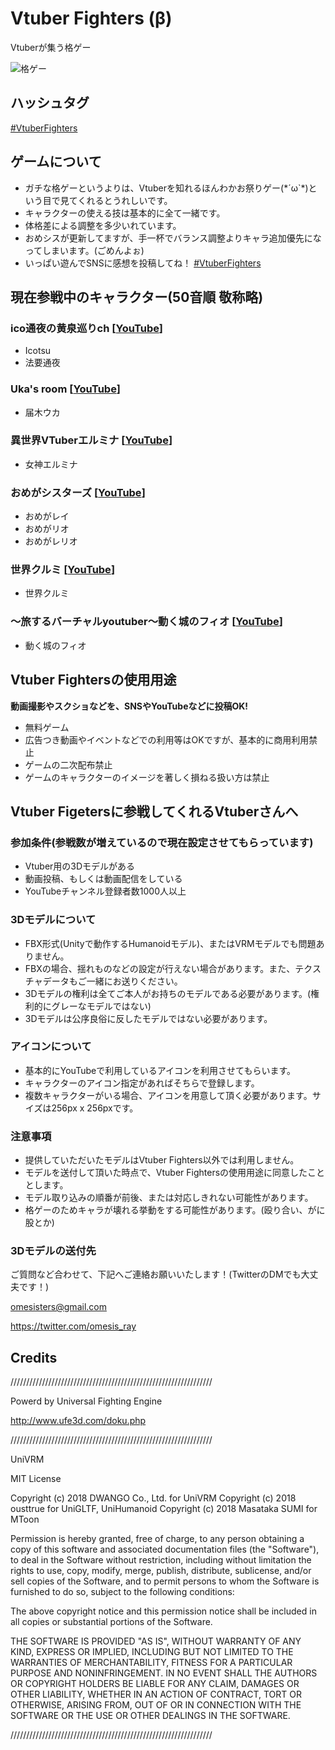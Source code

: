 # Vtuber Fighters (β)

Vtuberが集う格ゲー

![格ゲー](https://github.com/omegasisters/VtuberFighters/blob/master/images/thumb.png)

## ハッシュタグ
[#VtuberFighters](https://twitter.com/search?vertical=default&q=%23VtuberFighters)

## ゲームについて
* ガチな格ゲーというよりは、Vtuberを知れるほんわかお祭りゲー(\*´ω`\*)という目で見てくれるとうれしいです。
* キャラクターの使える技は基本的に全て一緒です。
* 体格差による調整を多少いれています。
* おめシスが更新してますが、手一杯でバランス調整よりキャラ追加優先になってしまいます。(ごめんよぉ)
* いっぱい遊んでSNSに感想を投稿してね！ [#VtuberFighters](https://twitter.com/search?vertical=default&q=%23VtuberFighters)

## 現在参戦中のキャラクター(50音順 敬称略)
### ico通夜の黄泉巡りch [[YouTube](https://www.youtube.com/channel/UCGFD_8TRHhlpjfqGhLUSk4g)]
* Icotsu
* 法要通夜
### Uka's room [[YouTube](https://www.youtube.com/channel/UCk0dNVAdlgn4ynURwAq_z2A)]
* 届木ウカ
### 異世界VTuberエルミナ [[YouTube](https://www.youtube.com/channel/UCGu_Yfe0HiMV4ffHvkVd9Jg)]
* 女神エルミナ
### おめがシスターズ [[YouTube](https://www.youtube.com/channel/UCNjTjd2-PMC8Oo_-dCEss7A)]
* おめがレイ
* おめがリオ
* おめがレリオ
### 世界クルミ [[YouTube](https://www.youtube.com/channel/UCHooCsg7FEVBGVKUE_RR0DA)]
* 世界クルミ
### 〜旅するバーチャルyoutuber〜動く城のフィオ [[YouTube](https://www.youtube.com/channel/UCiJr4MX-DrlKgLYC0luCjpQ)]
* 動く城のフィオ

## Vtuber Fightersの使用用途
**動画撮影やスクショなどを、SNSやYouTubeなどに投稿OK!**
* 無料ゲーム
* 広告つき動画やイベントなどでの利用等はOKですが、基本的に商用利用禁止
* ゲームの二次配布禁止
* ゲームのキャラクターのイメージを著しく損ねる扱い方は禁止

## Vtuber Figetersに参戦してくれるVtuberさんへ

### 参加条件(参戦数が増えているので現在設定させてもらっています)
* Vtuber用の3Dモデルがある
* 動画投稿、もしくは動画配信をしている
* YouTubeチャンネル登録者数1000人以上

### 3Dモデルについて
* FBX形式(Unityで動作するHumanoidモデル)、またはVRMモデルでも問題ありません。
* FBXの場合、揺れものなどの設定が行えない場合があります。また、テクスチャデータもご一緒にお送りください。
* 3Dモデルの権利は全てご本人がお持ちのモデルである必要があります。(権利的にグレーなモデルではない)
* 3Dモデルは公序良俗に反したモデルではない必要があります。

### アイコンについて
* 基本的にYouTubeで利用しているアイコンを利用させてもらいます。
* キャラクターのアイコン指定があればそちらで登録します。
* 複数キャラクターがいる場合、アイコンを用意して頂く必要があります。サイズは256px x 256pxです。

### 注意事項
* 提供していただいたモデルはVtuber Fighters以外では利用しません。
* モデルを送付して頂いた時点で、Vtuber Fightersの使用用途に同意したこととします。
* モデル取り込みの順番が前後、または対応しきれない可能性があります。
* 格ゲーのためキャラが壊れる挙動をする可能性があります。(殴り合い、がに股とか)

### 3Dモデルの送付先

ご質問など合わせて、下記へご連絡お願いいたします！(TwitterのDMでも大丈夫です！)

omesisters@gmail.com

https://twitter.com/omesis_ray

## Credits
////////////////////////////////////////////////////////////////

Powerd by Universal Fighting Engine

http://www.ufe3d.com/doku.php

////////////////////////////////////////////////////////////////

UniVRM

MIT License

Copyright (c) 2018 DWANGO Co., Ltd. for UniVRM
Copyright (c) 2018 ousttrue for UniGLTF, UniHumanoid
Copyright (c) 2018 Masataka SUMI for MToon

Permission is hereby granted, free of charge, to any person obtaining a copy
of this software and associated documentation files (the "Software"), to deal
in the Software without restriction, including without limitation the rights
to use, copy, modify, merge, publish, distribute, sublicense, and/or sell
copies of the Software, and to permit persons to whom the Software is
furnished to do so, subject to the following conditions:

The above copyright notice and this permission notice shall be included in all
copies or substantial portions of the Software.

THE SOFTWARE IS PROVIDED "AS IS", WITHOUT WARRANTY OF ANY KIND, EXPRESS OR
IMPLIED, INCLUDING BUT NOT LIMITED TO THE WARRANTIES OF MERCHANTABILITY,
FITNESS FOR A PARTICULAR PURPOSE AND NONINFRINGEMENT. IN NO EVENT SHALL THE
AUTHORS OR COPYRIGHT HOLDERS BE LIABLE FOR ANY CLAIM, DAMAGES OR OTHER
LIABILITY, WHETHER IN AN ACTION OF CONTRACT, TORT OR OTHERWISE, ARISING FROM,
OUT OF OR IN CONNECTION WITH THE SOFTWARE OR THE USE OR OTHER DEALINGS IN THE
SOFTWARE.

////////////////////////////////////////////////////////////////
